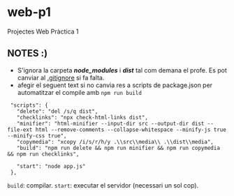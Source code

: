 # web-p1
Projectes Web Pràctica 1

## NOTES :)

 - S'ignora la carpeta ***node_modules*** i ***dist*** tal com demana el profe. Es pot canviar al [.gitignore](https://github.com/bertugarangou/web-p1/blob/3f0a004110780ba055cb4889d1004bb01631fd79/.gitignore) si fa falta.
 - afegir el seguent text si no canvia res a scripts de package.json per automatitzar el compile amb `npm run build`
 ```
  "scripts": {
    "delete": "del /s/q dist",
    "checklinks": "npx check-html-links dist",
    "minifier": "html-minifier --input-dir src --output-dir dist --file-ext html --remove-comments --collapse-whitespace --minify-js true --minify-css true",
    "copymedia": "xcopy /i/s/r/h/y .\\src\\media\\ .\\dist\\media",
    "build": "npm run delete && npm run minifier && npm run copymedia && npm run checklinks",

    "start": "node app.js"
  },
 ```
`build`: compilar.
`start`: executar el servidor (necessari un sol cop).
